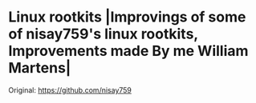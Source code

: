 # Linux rootkits |Improvings of some of nisay759's linux rootkits, Improvements made By me William Martens|
Original: https://github.com/nisay759
